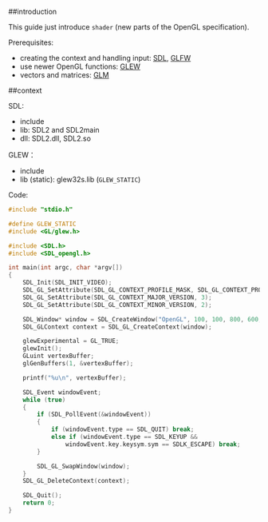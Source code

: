 ##introduction

This guide just introduce `shader` (new parts of the OpenGL specification).

Prerequisites:

- creating the context and handling input: [SDL](https://www.libsdl.org/), [GLFW](https://github.com/glfw/glfw)
- use newer OpenGL functions: [GLEW](https://github.com/nigels-com/glew)
- vectors and matrices: [GLM](https://github.com/g-truc/glm)

##context

SDL:

- include
- lib: SDL2 and SDL2main
- dll: SDL2.dll, SDL2.so

GLEW：

- include
- lib (static): glew32s.lib (`GLEW_STATIC`)

Code:

```cpp
#include "stdio.h"

#define GLEW_STATIC
#include <GL/glew.h>

#include <SDL.h>
#include <SDL_opengl.h>

int main(int argc, char *argv[])
{
	SDL_Init(SDL_INIT_VIDEO);
	SDL_GL_SetAttribute(SDL_GL_CONTEXT_PROFILE_MASK, SDL_GL_CONTEXT_PROFILE_CORE);
	SDL_GL_SetAttribute(SDL_GL_CONTEXT_MAJOR_VERSION, 3);
	SDL_GL_SetAttribute(SDL_GL_CONTEXT_MINOR_VERSION, 2);

	SDL_Window* window = SDL_CreateWindow("OpenGL", 100, 100, 800, 600, SDL_WINDOW_OPENGL);
	SDL_GLContext context = SDL_GL_CreateContext(window);

	glewExperimental = GL_TRUE;
	glewInit();
	GLuint vertexBuffer;
	glGenBuffers(1, &vertexBuffer);

	printf("%u\n", vertexBuffer);

	SDL_Event windowEvent;
	while (true)
	{
		if (SDL_PollEvent(&windowEvent))
		{
			if (windowEvent.type == SDL_QUIT) break;
			else if (windowEvent.type == SDL_KEYUP &&
				windowEvent.key.keysym.sym == SDLK_ESCAPE) break;
		}

		SDL_GL_SwapWindow(window);
	}
	SDL_GL_DeleteContext(context);

	SDL_Quit();
	return 0;
}
```
